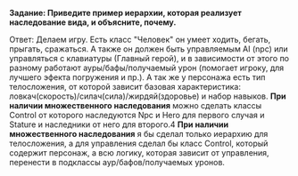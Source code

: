 **Задание: Приведите пример иерархии, которая реализует наследование вида, и объясните, почему.**

Ответ:
Делаем игру. Есть класс "Человек" он умеет ходить, бегать, прыгать, сражаться. А также он должен быть управляемым AI (npc) или управляться с клавиатуры (Главный герой), и в зависимости от этого по разному работают ауры/бафы/получаемый урон (помогает игроку, для лучшего эфекта погружения и пр.). А так же у персонажа есть тип телосложения, от которой зависит базовая характеристика: ловкач(скорость)/силач(сила)/жирдяй(здоровье) и набор навыков.
__При наличии множественного наследования__ можно сделать классы Control от которого наследуются Npc и Hero для первого случая и Stature и наследники от него для второго.4
__При наличии множественного наследования__ я бы сделал только иерархию для телосложения, а для управления сделал бы класс Control, который содержит персонаж, а всю логику, которая зависит от управления, перенести в подклассы аур/бафов/получаемых уронов.